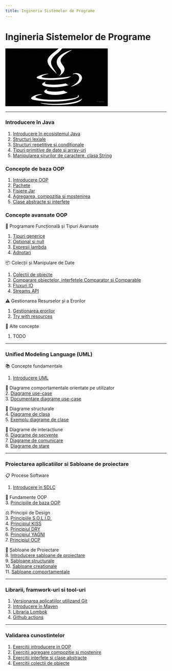 ```yaml
---
title: Ingineria Sistemelor de Programe
---
```


# Ingineria Sistemelor de Programe

![jv1.gif](media/jv1.gif)

***

### Introducere în Java
1. [Introducere în ecosistemul Java](oop-basic/java-ecosystem.md)
2. [Structuri lexiale](oop-basic/01-structuri-lexicale.md)
3. [Structuri repetitive și condiționale](oop-basic/02-structuri-repetitive-conditionale.md)
4. [Tipuri primitive de date și array-uri](oop-basic/03-tipuri-primitive.md)
5. [Manipularea șirurilor de caractere, clasa String](oop-basic/04-String-siruri-de-caractere.md)

### Concepte de baza OOP

1. [Introducere OOP](oop-basic/05-clasa-si-obiect.md)
2. [Pachete](oop-basic/06-pachete-si-librarii.md)
3. [Fisiere Jar](oop-basic/07-fisiere-jar.md)
4. [Agregarea, compozitia si mostenirea](oop-basic/08-concepte-avansate-oop.md)
5. [Clase abstracte si interfete](oop-advanced/01-interfete-clase-abstracte.md)

### Concepte avansate OOP

🧰 Programare Funcțională și Tipuri Avansate

1. [Tipuri generice](oop-advanced/02-tipuri-generice.md)
2. [Optional si null](oop-advanced/03-optional-si-null.md)
3. [Expresii lambda](oop-advanced/07-lamda.md)
4. [Adnotari](oop-advanced/10-adnotarile.md)

📦 Colecții și Manipulare de Date

1. [Colectii de obiecte](oop-advanced/04-colectii.md)
2. [Comparare obiectelor, interfetele Comparator si Comparable](oop-advanced/04-1-interfetele-comparator-comparable.md)
3. [Fluxuri IO](oop-advanced/06-io-streams.md)
4. [Streams API](oop-advanced/05-streams-api.md)

⚠️ Gestionarea Resurselor și a Erorilor

1. [Gestionarea erorilor](oop-advanced/09-gestionarea-erorilor.md)
2. [Try with resources](oop-advanced/08-try-with-resources.md)

🔧 Alte concepte

1. TODO

***

### Unified Modeling Language (UML)

📚 Concepte fundamentale

1. [Introducere UML](uml/01-introducere-uml.md)

👥 Diagrame comportamentale orientate pe utilizator\
2\. [Diagrame use-case](uml/02-use-case.md)\
3\. [Documentare diagrame use-case](uml/03-use-case-documentatie.md)

🧩 Diagrame structurale\
4\. [Diagrame de clasa](uml/04-class-diagram.md)\
5\. [Exemplu diagrame de clase](uml/05-class-diagram-exemplu.md)

🔄 Diagrame de interacțiune\
6\. [Diagrame de secvente](uml/06-sequence-diagram.md)\
7\. [Diagrame de comunicare](uml/07-communication-diagram.md)\
8\. [Diagrame de stare](uml/08-state-diagrams.md)

***

### Proiectarea aplicatiilor si Sabloane de proiectare

📋 Procese Software

1. [Introducere în SDLC](oop-design/sdlc-tools-table.md)

🧠 Fundamente OOP\
3\. [Principiile de baza OOP](oop-design/principiile-oop.md)

⚖️ Principii de Design\
3\. [Principiile S.O.L.I.D.](oop-design/principiile-solid.md)\
4\. [Principiul KISS](oop-design/principiul-kiss.md)\
5\. [Principiul DRY](oop-design/principiul-dry.md)\
6\. [Principiul YAGNI](oop-design/principiul-yagni.md)\
7\. [Principiul OCP](oop-design/principiul-ocp.md)

📐 Șabloane de Proiectare\
8\. [Introducere sabloane de proiectare](oop-design/sabloane-introducere.md)\
9\. [Sabloane structurale](oop-design/sabloane-structuralx.md)\
10\. [Sabloane creationale](oop-design/sabloane-creationale.md)\
11\. [Sabloane comportamentale](oop-design/sabloane-comportamentale.md)

***

### Librarii, framwork-uri si tool-uri

1. [Versionarea aplicatiilor utilizand Git](tools-basic/introducere-git.md)
2. [Introducere în Maven](tools-basic/introducere-maven.md)
3. [Libraria Lombok](tools-basic/limbraria-lombok.md)
4. [Github actions](tools-basic/github-actions.md)

***

### Validarea cunostintelor

1. [Exercitii introducere in OOP](exercitii-si-intrebari/exercitii-oop-baza.md)
2. [Exercitii agregare compozitie si mostenire](exercitii-si-intrebari/exercitii-oop-avansat.md)
3. [Exercitii interfete si clase abstracte](exercitii-si-intrebari/exercitii-interfete-abstract.md)
4. [Exercitii colectii de obiecte](exercitii-si-intrebari/exercitii-colectii.md)

